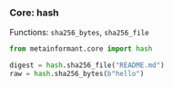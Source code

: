 ### Core: hash

Functions: `sha256_bytes`, `sha256_file`

```python
from metainformant.core import hash

digest = hash.sha256_file("README.md")
raw = hash.sha256_bytes(b"hello")
```
